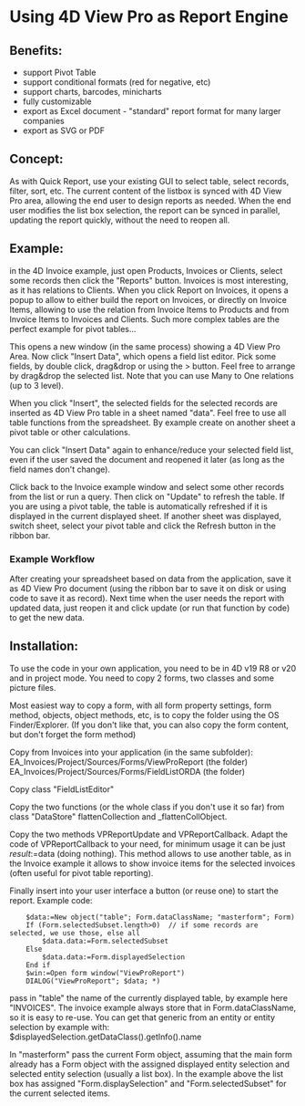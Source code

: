 # Using 4D View Pro as Report Engine

## Benefits:
- support Pivot Table
- support conditional formats (red for negative, etc)
- support charts, barcodes, minicharts
- fully customizable
- export as Excel document - "standard" report format for many larger companies
- export as SVG or PDF

## Concept:
As with Quick Report, use your existing GUI to select table, select records, filter, sort, etc.
The current content of the listbox is synced with 4D View Pro area, allowing the end user to design reports as needed.
When the end user modifies the list box selection, the report can be synced in parallel, updating the report quickly, without the need to reopen all.

## Example:
in the 4D Invoice example, just open Products, Invoices or Clients, select some records then click the "Reports" button. Invoices is most interesting, as it has relations to Clients. When you click Report on Invoices, it opens a popup to allow to either build the report on Invoices, or directly on Invoice Items, allowing to use the relation from Invoice Items to Products and from Invoice Items to Invoices and Clients.
Such more complex tables are the perfect example for pivot tables...

This opens a new window (in the same process) showing a 4D View Pro Area.
Now click "Insert Data", which opens a field list editor.
Pick some fields, by double click, drag&drop or using the > button.
Feel free to arrange by drag&drop the selected list.
Note that you can use Many to One relations (up to 3 level).

When you click "Insert", the selected fields for the selected records are inserted as 4D View Pro table in a sheet named "data". Feel free to use all table functions from the spreadsheet.
By example create on another sheet a pivot table or other calculations.

You can click "Insert Data" again to enhance/reduce your selected field list, even if the user saved the document and reopened it later (as long as the field names don't change).

Click back to the Invoice example window and select some other records from the list or run a query. Then click on "Update" to refresh the table. If you are using a pivot table, the table is automatically refreshed if it is displayed in the current displayed sheet. If another sheet was displayed, switch sheet, select your pivot table and click the Refresh button in the ribbon bar.

### Example Workflow
After creating your spreadsheet based on data from the application, save it as 4D View Pro document (using the ribbon bar to save it on disk or using code to save it as record). Next time when the user needs the report with updated data, just reopen it and click update (or run that function by code) to get the new data.


## Installation:
To use the code in your own application, you need to be in 4D v19 R8 or v20 and in project mode. You need to copy 2 forms, two classes and some picture files.

Most easiest way to copy a form, with all form property settings, form method, objects, object methods, etc, is to copy the folder using the OS Finder/Explorer. (If you don't like that, you can also copy the form content, but don't forget the form method)

Copy from Invoices into your application (in the same subfolder):
EA_Invoices/Project/Sources/Forms/ViewProReport (the folder)
EA_Invoices/Project/Sources/Forms/FieldListORDA (the folder)

Copy class "FieldListEditor"

Copy the two functions (or the whole class if you don't use it so far) from class "DataStore" flattenCollection and _flattenCollObject.

Copy the two methods VPReportUpdate and VPReportCallback.
Adapt the code of VPReportCallback to your need, for minimum usage it can be just $result:=$data (doing nothing). This method allows to use another table, as in the Invoice example it allows to show invoice items for the selected invoices (often useful for pivot table reporting).

Finally insert into your user interface a button (or reuse one) to start the report.
Example code:

```4D
	$data:=New object("table"; Form.dataClassName; "masterform"; Form)
	If (Form.selectedSubset.length>0)  // if some records are selected, we use those, else all
		$data.data:=Form.selectedSubset
	Else 
		$data.data:=Form.displayedSelection
	End if 
	$win:=Open form window("ViewProReport")
	DIALOG("ViewProReport"; $data; *)
```

pass in "table" the name of the currently displayed table, by example here "INVOICES". The invoice example always store that in Form.dataClassName, so it is easy to re-use.
You can get that generic from an entity or entity selection by example with:
$displayedSelection.getDataClass().getInfo().name

In "masterform" pass the current Form object, assuming that the main form already has a Form object with the assigned displayed entity selection and selected entity selection (usually a list box). In the example above the list box has assigned "Form.displaySelection" and "Form.selectedSubset" for the current selected items.


